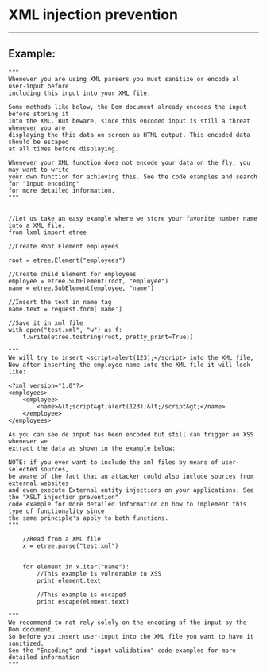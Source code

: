 # XML injection prevention
-------

## Example:


    """
	Whenever you are using XML parsers you must sanitize or encode al user-input before
	including this input into your XML file.

	Some methods like below, the Dom document already encodes the input before storing it
	into the XML. But beware, since this encoded input is still a threat whenever you are
	displaying the this data on screen as HTML output. This encoded data should be escaped
	at all times before displaying.

	Whenever your XML function does not encode your data on the fly, you may want to write
	your own function for achieving this. See the code examples and search for "Input encoding"
	for more detailed information.
	"""


	//Let us take an easy example where we store your favorite number name into a XML file.
	from lxml import etree

	//Create Root Element employees

	root = etree.Element("employees")
	
	//Create child Element for employees
	employee = etree.SubElement(root, "employee")
	name = etree.SubElement(employee, "name")
	
	//Insert the text in name tag
	name.text = request.form['name']

	//Save it in xml file
	with open("test.xml", "w") as f:
		f.write(etree.tostring(root, pretty_print=True))

	"""
	We will try to insert <script>alert(123);</script> into the XML file,
	Now after inserting the employee name into the XML file it will look like:

	<?xml version="1.0"?>
	<employees>
		<employee>
			<name>&lt;script&gt;alert(123);&lt;/script&gt;</name>
		</employee>
	</employees>

	As you can see de input has been encoded but still can trigger an XSS whenever we
	extract the data as shown in the example below:

	NOTE: if you ever want to include the xml files by means of user-selected sources,
	be aware of the fact that an attacker could also include sources from external websites
	and even execute External entity injections on your applications. See the "XSLT injection prevention"
	code example for more detailed information on how to implement this type of functionality since
	the same principle's apply to both functions.
	"""
	
		//Read from a XML file
		x = etree.parse("test.xml")


		for element in x.iter("name"):
   	 		//This example is vulnerable to XSS
   	 		print element.text

   	 		//This example is escaped
   	 		print escape(element.text)

	"""
	We recommend to not rely solely on the encoding of the input by the Dom document.
	So before you insert user-input into the XML file you want to have it sanitized.
	See the "Encoding" and "input validation" code examples for more detailed information
	"""

 

